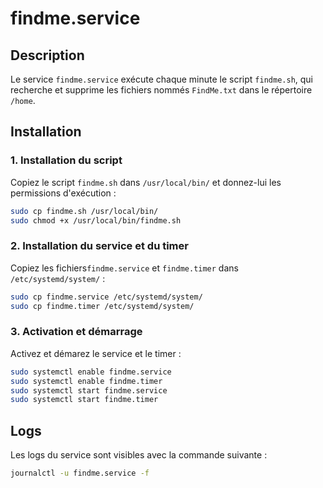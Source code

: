 # findme.service

## Description
Le service `findme.service` exécute chaque minute le script `findme.sh`, qui recherche et supprime les fichiers nommés `FindMe.txt`
dans le répertoire `/home`.

## Installation

### 1. Installation du script

Copiez le script `findme.sh` dans `/usr/local/bin/` et donnez-lui les permissions d'exécution :

```bash
sudo cp findme.sh /usr/local/bin/
sudo chmod +x /usr/local/bin/findme.sh
```

### 2. Installation du service et du timer

Copiez les fichiers`findme.service` et `findme.timer` dans `/etc/systemd/system/` :

```bash
sudo cp findme.service /etc/systemd/system/
sudo cp findme.timer /etc/systemd/system/
```

### 3. Activation et démarrage

Activez et démarez le service et le timer : 

```bash
sudo systemctl enable findme.service
sudo systemctl enable findme.timer
sudo systemctl start findme.service
sudo systemctl start findme.timer
```

## Logs 

Les logs du service sont visibles avec la commande suivante : 

```bash
journalctl -u findme.service -f
```

